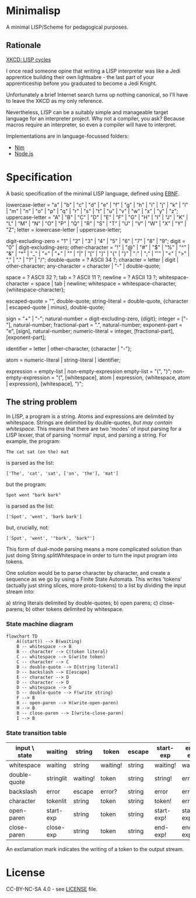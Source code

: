 # Minimalisp

A minimal LISP/Scheme for pedagogical purposes.

## Rationale

[XKCD: LISP cycles](https://www.explainxkcd.com/wiki/index.php/297:_Lisp_Cycles)

I once read someone opine that writing a LISP interpreter was like a Jedi apprentice building their own lightsabre - the last part of your apprenticeship before you graduated to become a Jedi Knight.

Unfortunately a brief Internet search turns up nothing canonical, so I'll have to leave the XKCD as my only reference.

Nevertheless, LISP can be a suitably simple and manageable target language for an interpreter project. Why not a compiler, you ask? Because macros require an interpreter, so even a compiler will have to interpret.

Implementations are in language-focussed folders:

* [Nim](nim)
* [Node.js](nodejs)

# Specification

A basic specification of the minimal LISP language, defined using [EBNF](https://en.wikipedia.org/wiki/Extended_Backus%E2%80%93Naur_form).

lowercase-letter = "a" | "b" | "c" | "d" | "e" | "f" | "g" | "h" | "i" | "j" | "k" | "l" | "m" | "n" | "o" | "p" | "q" | "r" | "s" | "t" | "u" | "v" | "w" | "x" | "y" | "z";
uppercase-letter = "A" | "B" | "C" | "D" | "E" | "F" | "G" | "H" | "I" | "J" | "K" | "L" | "M" | "N" | "O" | "P" | "Q" | "R" | "S" | "T" | "U" | "V" | "W" | "X" | "Y" | "Z";
letter = lowercase-letter | uppercase-letter;

digit-excluding-zero = "1" | "2" | "3" | "4" | "5" | "6" | "7" | "8" | "9";
digit = "0" | digit-excluding-zero;
other-character = "!" | "@" | "#" | "$" | "%" | "^" | "&" | "*" | "_" | "=" | "+" | "\" | "|" | "[" | "]" | "{" | "}" | ":" | ";" | "'" | "<" | ">" | "," | "." | "?" | "/";
double-quote = ? ASCII 34 ?;
character = letter | digit | other-character;
any-character = character | "-" | double-quote;

space = ? ASCII 32 ?;
tab = ? ASCII 11 ?;
newline = ? ASCII 13 ?;
whitespace-character = space | tab | newline;
whitespace = whitespace-character, {whitespace-character};

escaped-quote = "\", double-quote;
string-literal = double-quote, {character | escaped-quote | minus}, double-quote;

sign = "+" | "-";
natural-number = digit-excluding-zero, {digit};
integer = ["-"], natural-number;
fractional-part = ".", natural-number;
exponent-part = "e", [sign], natural-number;
numeric-literal = integer, [fractional-part], [exponent-part];

identifier = letter | other-character, {character | "-"};

atom = numeric-literal | string-literal | identifier;

expression = empty-list | non-empty-expression
empty-list = "(", ")";
non-empty-expression = "(", [whitespace], atom | expression, {whitespace, atom | expression}, [whitespace], ")";

## The string problem

In LISP, a program is a string. Atoms and expressions are delimited by whitespace.
Strings are delimited by double-quotes, _but may contain whitespace_. This means that there are two 'modes' of input parsing for a LISP lexxer, that of parsing 'normal' input, and parsing a string. For example, the program:

    The cat sat (on the) mat

is parsed as the list:

    ['The', 'cat', 'sat', ['on', 'the'], 'mat']

but the program:

    Spot went "bark bark"

is parsed as the list:

    ['Spot', 'went', 'bark bark']

but, crucially, not:

    ['Spot', 'went', '"bark', 'bark"']

This form of dual-mode parsing means a more complicated solution than just doing String.splitWhitespace in order to turn the input program into tokens.

One solution would be to parse character by character, and create a sequence as we go by using a Finite State Automata. This writes 'tokens' (actually just string slices, more proto-tokens) to a list by dividing the input stream into:

a) string literals delimited by double-quotes;
b) open parens;
c) close-parens;
b) other tokens delimited by whitespace.

### State machine diagram

```mermaid
flowchart TD
    A((start)) --> B(waiting)
    B -- whitespace --> B
    B -- character --> C(token literal)
    C -- whitespace --> G(write token)
    C -- character --> C
    B -- double-quote --> D[string literal]
    D -- backslash --> E[escape]
    E -- character --> D
    D -- character --> D
    D -- whitespace --> D
    D -- double-quote --> F(write string)
    F --> B
    B -- open-paren --> H(write-open-paren)
    H --> B
    B -- close-paren --> I(write-close-paren)
    I --> B
```

### State transition table

| input \ state | waiting   | string   | token    | escape | start-exp  | end-exp    |
| ------------- | --------- | -------- | -------- | ------ | ---------- | ---------- |
| whitespace    | waiting   | string   | waiting! | string | waiting!   | waiting!   |
| double-quote  | stringlit | waiting! | token    | string | string!    | error      |
| backslash     | error     | escape   | error?   | string | error      | error      |
| character     | tokenlit  | string   | token    | string | token!     | error      |
| open-paren    | start-exp | string   | token    | string | start-exp! | start-exp! |
| close-paren   | close-exp | string   | token    | string | end-exp!   | end-exp!   |

An exclamation mark indicates the writing of a token to the output stream.

# License

CC-BY-NC-SA 4.0 - see [LICENSE](./LICENSE) file.

